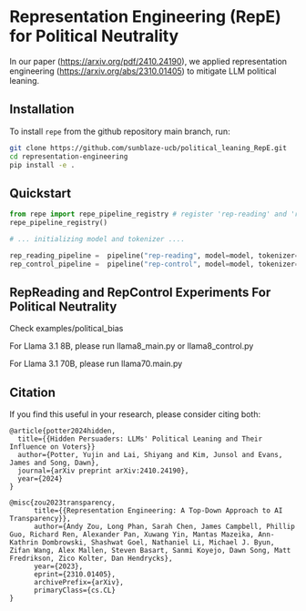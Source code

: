 # Representation Engineering (RepE) for Political Neutrality
In our paper (https://arxiv.org/pdf/2410.24190), we applied representation engineering (https://arxiv.org/abs/2310.01405) to mitigate LLM political leaning. 

## Installation

To install `repe` from the github repository main branch, run:

```bash
git clone https://github.com/sunblaze-ucb/political_leaning_RepE.git
cd representation-engineering
pip install -e .
```
## Quickstart

```python
from repe import repe_pipeline_registry # register 'rep-reading' and 'rep-control' tasks into Hugging Face pipelines
repe_pipeline_registry()

# ... initializing model and tokenizer ....

rep_reading_pipeline =  pipeline("rep-reading", model=model, tokenizer=tokenizer)
rep_control_pipeline =  pipeline("rep-control", model=model, tokenizer=tokenizer, **control_kwargs)
```

## RepReading and RepControl Experiments For Political Neutrality
Check examples/political_bias

For Llama 3.1 8B, please run llama8_main.py or llama8_control.py

For Llama 3.1 70B, please run llama70.main.py

## Citation
If you find this useful in your research, please consider citing both:

```
@article{potter2024hidden,
  title={{Hidden Persuaders: LLMs' Political Leaning and Their Influence on Voters}}
  author={Potter, Yujin and Lai, Shiyang and Kim, Junsol and Evans, James and Song, Dawn},
  journal={arXiv preprint arXiv:2410.24190},
  year={2024}
}
```

```
@misc{zou2023transparency,
      title={{Representation Engineering: A Top-Down Approach to AI Transparency}}, 
      author={Andy Zou, Long Phan, Sarah Chen, James Campbell, Phillip Guo, Richard Ren, Alexander Pan, Xuwang Yin, Mantas Mazeika, Ann-Kathrin Dombrowski, Shashwat Goel, Nathaniel Li, Michael J. Byun, Zifan Wang, Alex Mallen, Steven Basart, Sanmi Koyejo, Dawn Song, Matt Fredrikson, Zico Kolter, Dan Hendrycks},
      year={2023},
      eprint={2310.01405},
      archivePrefix={arXiv},
      primaryClass={cs.CL}
}
```
